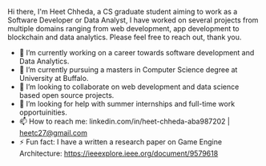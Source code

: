 Hi there, I'm Heet Chheda, a CS graduate student aiming to work as a Software Developer or Data Analyst, I have worked on several projects from multiple domains ranging from web development, app development to blockchain and data analytics. Please feel free to reach out, thank you.

- 🔭 I’m currently working on a career towards software development and Data Analytics.
- 🌱 I’m currently pursuing a masters in Computer Science degree at University at Buffalo.
- 👯 I’m looking to collaborate on web development and data science based open source projects.
- 🤔 I’m looking for help with summer internships and full-time work opportuinities.
- 📫 How to reach me: linkedin.com/in/heet-chheda-aba987202 | heetc27@gmail.com
- ⚡ Fun fact: I have a written a research paper on Game Engine Architecture: https://ieeexplore.ieee.org/document/9579618



<img src="https://assets.leetcode.com/static_assets/others/Top_SQL_50.gif" class="img-fluid" alt="">
                
